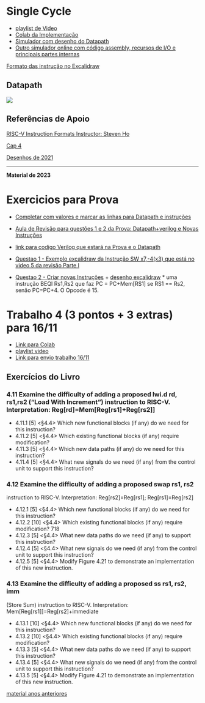 # Single Cycle

* [playlist de Video](https://www.youtube.com/playlist?list=PLcvOyD_LMr6nd3-M5_7Ta5kHfxNqvAl67)
* [Colab da Implementação](https://colab.research.google.com/drive/1zu_QOlFuqM9g_nA5l16GKRIin5B0KbEA?usp=sharing)
* [Simulador com desenho do Datapath](https://jesse-r-s-hines.github.io/RISC-V-Graphical-Datapath-Simulator/)
* [Outro simulador online com código assembly, recursos de I/O e principais partes internas](https://eseo-tech.github.io/emulsiV/)

[Formato das instrução no Excalidraw](https://excalidraw.com/#json=OWxmA8vHZD7wwkV6M96rF,XgiiwzUN-kJ1om3G2sZsDg)

## Datapath

![](https://media.cheggcdn.com/media/5b4/5b4b57d4-1cd7-4e95-86d6-edb7caafc215/phpn5NF0U)


## Referências de Apoio

[RISC-V Instruction Formats Instructor: Steven Ho](https://inst.eecs.berkeley.edu/~cs61c/resources/su18_lec/Lecture7.pdf)

[Cap 4](https://docs.google.com/presentation/d/1ztqfccs7TybpBk6Xqyg3BRS_BEc2WtihyqBCcf3xrYM/edit?usp=sharing)

[Desenhos de 2021](https://github.com/arduinoufv/inf250/tree/master/Processador_single_RISCV/download)



-------------------------------------------------

**Material de 2023**


# Exercicios para Prova

* [Completar com valores e marcar as linhas para Datapath e instruções](https://www.youtube.com/playlist?list=PLcvOyD_LMr6lwiTYTHD-EwGMW3T9gLIkK)
* [Aula de Revisão para questões 1 e 2 da Prova: Datapath+verilog e Novas Instruções](https://www.youtube.com/playlist?list=PLcvOyD_LMr6n2g8IEfzXRHoNbGZRLNBBX)
    
* [link para codigo Verilog que estará na Prova e o Datapath](https://excalidraw.com/#json=M8B-WpPT-m0Ah2r_haFEt,tAYH-lBVh3ge8ooSSVPjDA)
* [Questao 1 - Exemplo excalidraw da Instrução SW x7,-4(x3) que está no video 5 da revisão Parte I](https://excalidraw.com/#json=6OkqijnGZXEJ0Ex0SrOrg,9M7VQNn-b5g_Tdg_I1Dpzw)
* [Questao 2 - Criar novas Instruções](https://youtu.be/cCmXmIowcX4) + [desenho excalidraw](https://excalidraw.com/#json=7yd8Ib-dvDZpNL5WWewNN,V-wvxFnf7mMzx-Mb1T1uyw)
      * uma instrução BEQI Rs1,Rs2 que faz PC = PC+Mem[RS1] se RS1 == Rs2, senão PC=PC+4. O Opcode é 15.   
  
# Trabalho 4 (3 pontos + 3 extras) para 16/11

* [Link para Colab](https://colab.research.google.com/drive/1fK1KoWXSxkAaw4NLHXgh6Xnwi8SYUcVT?usp=sharing)
* [playlist video](https://www.youtube.com/playlist?list=PLcvOyD_LMr6lJfzPk3wmMqBp7vgL_EtJs)
* [Link para envio trabalho 16/11](https://forms.gle/CrRkhvL1SQmWeYw36)
  

## Exercícios do Livro 
### 4.11 Examine the difficulty of adding a proposed lwi.d rd, rs1,rs2 (“Load With Increment”) instruction to RISC-V. Interpretation: Reg[rd]=Mem[Reg[rs1]+Reg[rs2]]
* 4.11.1 [5] <§4.4> Which new functional blocks (if any) do we need
for this instruction?
* 4.11.2 [5] <§4.4> Which existing functional blocks (if any) require
modification?
* 4.11.3 [5] <§4.4> Which new data paths (if any) do we need for
this instruction?
* 4.11.4 [5] <§4.4> What new signals do we need (if any) from the
control unit to support this instruction?
### 4.12 Examine the difficulty of adding a proposed swap rs1, rs2
instruction to RISC-V.
Interpretation: Reg[rs2]=Reg[rs1]; Reg[rs1]=Reg[rs2]
* 4.12.1 [5] <§4.4> Which new functional blocks (if any) do we need
for this instruction?
* 4.12.2 [10] <§4.4> Which existing functional blocks (if any) require
modification?
718
* 4.12.3 [5] <§4.4> What new data paths do we need (if any) to
support this instruction?
* 4.12.4 [5] <§4.4> What new signals do we need (if any) from the
control unit to support this instruction?
* 4.12.5 [5] <§4.4> Modify Figure 4.21 to demonstrate an
implementation of this new instruction.

### 4.13 Examine the difficulty of adding a proposed ss rs1, rs2, imm
(Store Sum) instruction to RISC-V.
Interpretation: Mem[Reg[rs1]]=Reg[rs2]+immediate
* 4.13.1 [10] <§4.4> Which new functional blocks (if any) do we
need for this instruction?
* 4.13.2 [10] <§4.4> Which existing functional blocks (if any) require
modification?
* 4.13.3 [5] <§4.4> What new data paths do we need (if any) to
support this instruction?
* 4.13.4 [5] <§4.4> What new signals do we need (if any) from the
control unit to support this instruction?
* 4.13.5 [5] <§4.4> Modify Figure 4.21 to demonstrate an
implementation of this new instruction.

[material anos anteriores](https://github.com/arduinoufv/inf250/tree/master/Processador_single_RISCV)
